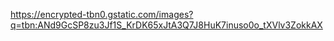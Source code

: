https://encrypted-tbn0.gstatic.com/images?q=tbn:ANd9GcSP8zu3Jf1S_KrDK65xJtA3Q7J8HuK7inuso0o_tXVlv3ZokkAX 
